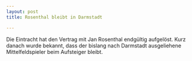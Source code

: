 ```yaml
---
layout: post
title: Rosenthal bleibt in Darmstadt

---
```


Die Eintracht hat den Vertrag mit Jan Rosenthal endgültig aufgelöst. Kurz danach wurde bekannt, dass der bislang nach Darmstadt ausgeliehene Mittelfeldspieler beim Aufsteiger bleibt.


